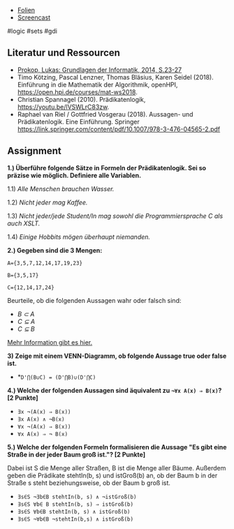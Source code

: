* [Folien](https://docs.google.com/presentation/d/19b51V9_RjuJAN9ogYhZnPZVNFqUhMPqgbDJviZoaoDk/edit?usp=sharing)
* [Screencast](https://youtu.be/zs8ZHLRPZhI)

#logic #sets #gdi 

## Literatur und Ressourcen

* [Prokop, Lukas: Grundlagen der Informatik, 2014, S.23-27](https://github.com/chpollin/Teaching/blob/master/GDI/PROKOP_GDI_Skriptum.pdf)
* Timo Kötzing, Pascal Lenzner, Thomas Bläsius, Karen Seidel (2018). Einführung in die Mathematik der Algorithmik, openHPI, https://open.hpi.de/courses/mat-ws2018. 
* Christian Spannagel (2010). Prädikatenlogik, https://youtu.be/lVSWLrC83zw.
* Raphael van Riel / Gottfried Vosgerau (2018). Aussagen- und Prädikatenlogik. Eine Einführung. Springer https://link.springer.com/content/pdf/10.1007/978-3-476-04565-2.pdf 

## Assignment

**1.) Überführe folgende Sätze in Formeln der Prädikatenlogik. Sei so präzise wie möglich. Definiere alle Variablen.** 

1.1) *Alle Menschen brauchen Wasser.*

1.2) *Nicht jeder mag Kaffee.*

1.3) *Nicht jeder/jede Student/In mag sowohl die Programmiersprache C als auch XSLT.*

1.4) *Einige Hobbits mögen überhaupt niemanden.*

**2.) Gegeben sind die 3 Mengen:**

`A={3,5,7,12,14,17,19,23}`

`B={3,5,17}`

`C={12,14,17,24}`

Beurteile, ob die folgenden Aussagen wahr oder falsch sind: 
- *B ⊂ A*
- *C ⊆ A*
- *C ⊆ B*

[Mehr Information gibt es hier.](https://www.mathebibel.de/teilmenge)

**3) Zeige mit einem VENN-Diagramm, ob folgende Aussage true oder false ist.**
*  *`D'⋂(B∪C) = (D'⋂B)∪(D'⋂C)`

**4.) Welche der folgenden Aussagen sind äquivalent zu `¬∀x A(x) ⇒ B(x)`? [2 Punkte]**
- `∃x ¬(A(x) ⇒ B(x))`
- `∃x A(x) ∧ ¬B(x)`
- `∀x ¬(A(x) ⇒ B(x))`
- `∀x A(x) ⇒ ¬ B(x)`

**5.) Welche der folgenden Formeln formalisieren die Aussage "Es gibt eine Straße in der jeder Baum groß ist."? [2 Punkte]**

Dabei ist S die Menge aller Straßen, B ist die Menge aller Bäume. Außerdem geben die Prädikate stehtIn(b, s) und istGroß(b) an, ob der Baum b in  der Straße s steht beziehungsweise, ob der Baum b groß ist.

- `∃s∈S ¬∃b∈B stehtIn(b, s) ∧ ¬istGroß(b)`
- `∃s∈S ∀b∈ B stehtIn(b, s) ⇒ istGroß(b)`
- `∃s∈S ∀b∈B stehtIn(b, s) ∧ istGroß(b)`
- `∃s∈S ¬∀b∈B ¬stehtIn(b,s) ∧ istGroß(b)`

